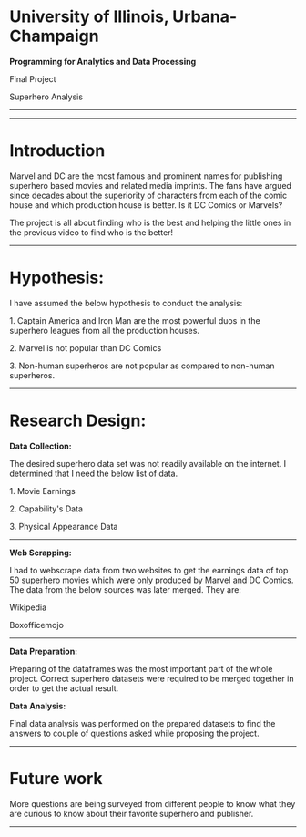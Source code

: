 
# University of Illinois, Urbana-Champaign

**Programming for Analytics and Data Processing**

Final Project

<p class="fragment">Superhero Analysis</p>

---

<!-- .slide: data-background-iframe="https://www.youtube.com/embed/HtWuOYiKZKA" data-background-interactive -->

---

# Introduction

<p class="fragment">Marvel and DC are the most famous and prominent names for publishing superhero based movies and related media imprints. The fans have argued since decades about the superiority of characters from each of the comic house and which production house is better. Is it DC Comics or Marvels? </p>

<p class="fragment">The project is all about finding who is the best and helping the little ones in the previous video to find who is the better!</p>

---

# Hypothesis:

I have assumed the below hypothesis to conduct the analysis:

<p class="fragment">1. Captain America and Iron Man are the most powerful duos in the superhero leagues from all the production houses.</p>
<p class="fragment">2. Marvel is not popular than DC Comics</p>
<p class="fragment">3. Non-human superheros are not popular as compared to non-human superheros.</p>

---

# Research Design:

**Data Collection:**

The desired superhero data set was not readily available on the internet. I determined that I need the below list of data.
<p class="fragment">1. Movie Earnings</p>
<p class="fragment">2. Capability's Data </p>
<p class="fragment">3. Physical Appearance Data</p>

---

**Web Scrapping:**

I had to webscrape data from two websites to get the earnings data of top 50 superhero movies which were only produced by Marvel and DC Comics. The data from the below sources was later merged. They are:

<p class="fragment">Wikipedia</p>
<p class="fragment">Boxofficemojo</p>

---

**Data Preparation:**

Preparing of the dataframes was the most important part of the whole project. Correct superhero datasets were required to be merged together in order to get the actual result. 

**Data Analysis:**

Final data analysis was performed on the prepared datasets to find the answers to couple of questions asked while proposing the project.

---

# Future work

More questions are being surveyed from different people to know what they are curious to know about their favorite superhero and publisher.

---